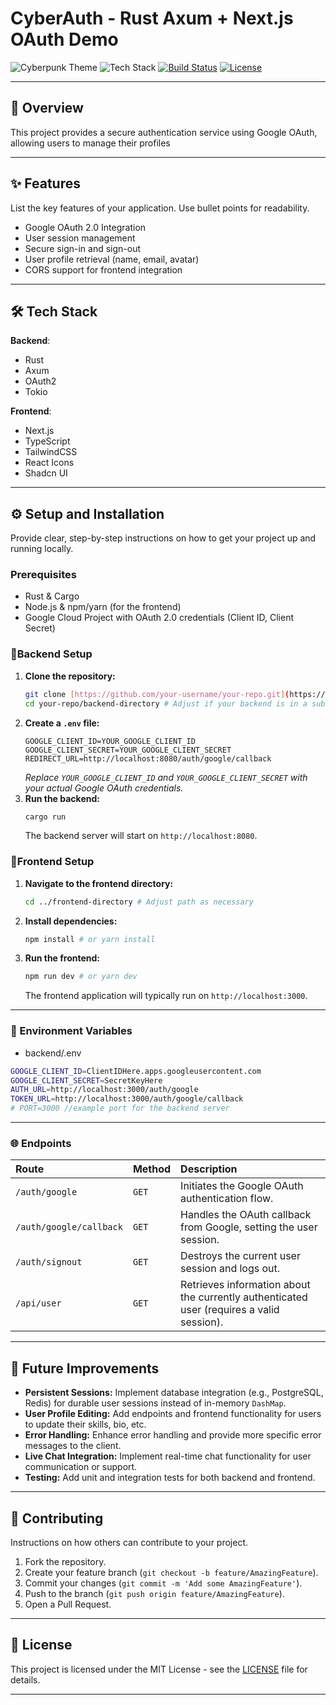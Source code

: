 # CyberAuth - Rust Axum + Next.js OAuth Demo

![Cyberpunk Theme](https://img.shields.io/badge/theme-cyberpunk-00ff41?style=flat)
![Tech Stack](https://img.shields.io/badge/stack-Rust%20Axum%20+%20Next.js-ff006e?style=flat)
[![Build Status](https://img.shields.io/badge/build-passing-brightgreen)](link-to-build-status)
[![License](https://img.shields.io/badge/license-MIT-blue)](LICENSE)

---

## 🚀 Overview
This project provides a secure authentication service using Google OAuth, allowing users to manage their profiles

---

## ✨ Features

List the key features of your application. Use bullet points for readability.

* Google OAuth 2.0 Integration
* User session management
* Secure sign-in and sign-out
* User profile retrieval (name, email, avatar)
* CORS support for frontend integration

---

## 🛠️ Tech Stack

**Backend**:
- Rust
- Axum
- OAuth2 
- Tokio 

**Frontend**:
- Next.js 
- TypeScript
- TailwindCSS
- React Icons
- Shadcn UI

---

## ⚙️ Setup and Installation

Provide clear, step-by-step instructions on how to get your project up and running locally.

### Prerequisites

* Rust & Cargo
* Node.js & npm/yarn (for the frontend)
* Google Cloud Project with OAuth 2.0 credentials (Client ID, Client Secret)

### 🚀Backend Setup

1.  **Clone the repository:**
    ```bash
    git clone [https://github.com/your-username/your-repo.git](https://github.com/your-username/your-repo.git)
    cd your-repo/backend-directory # Adjust if your backend is in a subfolder
    ```
2.  **Create a `.env` file:**
    ```
    GOOGLE_CLIENT_ID=YOUR_GOOGLE_CLIENT_ID
    GOOGLE_CLIENT_SECRET=YOUR_GOOGLE_CLIENT_SECRET
    REDIRECT_URL=http://localhost:8080/auth/google/callback
    ```
    *Replace `YOUR_GOOGLE_CLIENT_ID` and `YOUR_GOOGLE_CLIENT_SECRET` with your actual Google OAuth credentials.*
3.  **Run the backend:**
    ```bash
    cargo run
    ```
    The backend server will start on `http://localhost:8080`.

### 🚀Frontend Setup

1.  **Navigate to the frontend directory:**
    ```bash
    cd ../frontend-directory # Adjust path as necessary
    ```
2.  **Install dependencies:**
    ```bash
    npm install # or yarn install
    ```
3.  **Run the frontend:**
    ```bash
    npm run dev # or yarn dev
    ```
    The frontend application will typically run on `http://localhost:3000`.

---

### 🔧 Environment Variables
- backend/.env
```bash
GOOGLE_CLIENT_ID=ClientIDHere.apps.googleusercontent.com
GOOGLE_CLIENT_SECRET=SecretKeyHere
AUTH_URL=http://localhost:3000/auth/google
TOKEN_URL=http://localhost:3000/auth/google/callback 
# PORT=3000 //example port for the backend server
```

---

### 🌐 Endpoints
| Route                   | Method | Description                                                |
| :---------------------- | :----- | :--------------------------------------------------------- |
| `/auth/google`          | `GET`  | Initiates the Google OAuth authentication flow.            |
| `/auth/google/callback` | `GET`  | Handles the OAuth callback from Google, setting the user session. |
| `/auth/signout`         | `GET`  | Destroys the current user session and logs out.            |
| `/api/user`             | `GET`  | Retrieves information about the currently authenticated user (requires a valid session). |

---

## 🚧 Future Improvements

* **Persistent Sessions:** Implement database integration (e.g., PostgreSQL, Redis) for durable user sessions instead of in-memory `DashMap`.
* **User Profile Editing:** Add endpoints and frontend functionality for users to update their skills, bio, etc.
* **Error Handling:** Enhance error handling and provide more specific error messages to the client.
* **Live Chat Integration:** Implement real-time chat functionality for user communication or support.
* **Testing:** Add unit and integration tests for both backend and frontend.

---

## 🤝 Contributing

Instructions on how others can contribute to your project.

1.  Fork the repository.
2.  Create your feature branch (`git checkout -b feature/AmazingFeature`).
3.  Commit your changes (`git commit -m 'Add some AmazingFeature'`).
4.  Push to the branch (`git push origin feature/AmazingFeature`).
5.  Open a Pull Request.

---

## 📄 License

This project is licensed under the MIT License - see the [LICENSE](LICENSE) file for details.

---